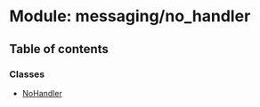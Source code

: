 # Module: messaging/no\_handler

## Table of contents

### Classes

- [NoHandler](../classes/messaging_no_handler.NoHandler.md)
